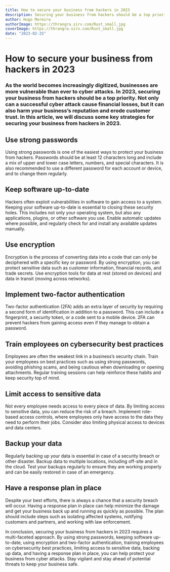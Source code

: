 ```yaml
---
title: How to secure your business from hackers in 2023
description: Securing your business from hackers should be a top priority for every business owner. In this article, we will discuss the most common ways hackers can attack your business and how to prevent them.
author: Hugo Moreira
authorImage: https://thrangra.sirv.com/Rust_small.jpg
coverImage: https://thrangra.sirv.com/Rust_small.jpg
date: "2023-02-25"
---
```


# How to secure your business from hackers in 2023

### As the world becomes increasingly digitized, businesses are more vulnerable than ever to cyber attacks. In 2023, securing your business from hackers should be a top priority. Not only can a successful cyber attack cause financial losses, but it can also harm your business’s reputation and erode customer trust. In this article, we will discuss some key strategies for securing your business from hackers in 2023.

## Use strong passwords

Using strong passwords is one of the easiest ways to protect your business from hackers. Passwords should be at least 12 characters long and include a mix of upper and lower case letters, numbers, and special characters. It is also recommended to use a different password for each account or device, and to change them regularly.

## Keep software up-to-date

Hackers often exploit vulnerabilities in software to gain access to a system. Keeping your software up-to-date is essential to closing these security holes. This includes not only your operating system, but also any applications, plugins, or other software you use. Enable automatic updates where possible, and regularly check for and install any available updates manually.

## Use encryption

Encryption is the process of converting data into a code that can only be deciphered with a specific key or password. By using encryption, you can protect sensitive data such as customer information, financial records, and trade secrets. Use encryption tools for data at rest (stored on devices) and data in transit (moving across networks).

## Implement two-factor authentication

Two-factor authentication (2FA) adds an extra layer of security by requiring a second form of identification in addition to a password. This can include a fingerprint, a security token, or a code sent to a mobile device. 2FA can prevent hackers from gaining access even if they manage to obtain a password.

## Train employees on cybersecurity best practices

Employees are often the weakest link in a business’s security chain. Train your employees on best practices such as using strong passwords, avoiding phishing scams, and being cautious when downloading or opening attachments. Regular training sessions can help reinforce these habits and keep security top of mind.

## Limit access to sensitive data

Not every employee needs access to every piece of data. By limiting access to sensitive data, you can reduce the risk of a breach. Implement role-based access controls, where employees only have access to the data they need to perform their jobs. Consider also limiting physical access to devices and data centers.

## Backup your data

Regularly backing up your data is essential in case of a security breach or other disaster. Backup data to multiple locations, including off-site and in the cloud. Test your backups regularly to ensure they are working properly and can be easily restored in case of an emergency.

## Have a response plan in place

Despite your best efforts, there is always a chance that a security breach will occur. Having a response plan in place can help minimize the damage and get your business back up and running as quickly as possible. The plan should include steps such as isolating affected systems, notifying customers and partners, and working with law enforcement.

In conclusion, securing your business from hackers in 2023 requires a multi-faceted approach. By using strong passwords, keeping software up-to-date, using encryption and two-factor authentication, training employees on cybersecurity best practices, limiting access to sensitive data, backing up data, and having a response plan in place, you can help protect your business from cyber attacks. Stay vigilant and stay ahead of potential threats to keep your business safe.

